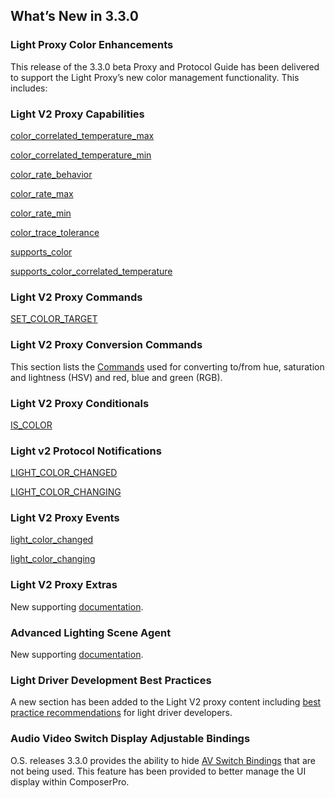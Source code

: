## What’s New in 3.3.0
### Light Proxy Color Enhancements
This release of the 3.3.0 beta Proxy and Protocol Guide has been delivered to support the Light Proxy’s new color management functionality. This includes:

### Light V2 Proxy Capabilities
[color\_correlated\_temperature\_max][1]

[color\_correlated\_temperature\_min][2]

[color\_rate\_behavior][3]

[color\_rate\_max][4]

[color\_rate\_min][5]

[color\_trace\_tolerance][6]

[supports\_color][7]

[supports\_color\_correlated\_temperature][8]


### Light V2 Proxy Commands

[SET\_COLOR\_TARGET][9]


### Light V2 Proxy Conversion Commands

This section lists the [Commands][10] used for converting to/from hue, saturation and lightness (HSV) and red, blue and green (RGB).


### Light V2 Proxy Conditionals
[IS\_COLOR][11]

### Light v2 Protocol Notifications
[LIGHT\_COLOR\_CHANGED][12]

[LIGHT\_COLOR\_CHANGING][13]


### Light V2 Proxy Events
[light\_color\_changed][14]

[light\_color\_changing][15]


### Light V2 Proxy Extras

New supporting [documentation][16].


### Advanced Lighting Scene Agent 
 
New supporting [documentation][17].

### Light Driver Development Best Practices
A new section has been added to the Light V2 proxy content including [best practice recommendations][18] for light driver developers.

### Audio Video Switch Display Adjustable Bindings

O.S. releases 3.3.0 provides the ability to hide [AV Switch Bindings][19] that are not being used. This feature has been provided to better manage the UI display within ComposerPro.



[1]:	https://snap-one.github.io/docs-driverworks-proxyprotocol/#color_correlated_temperature_max
[2]:	https://snap-one.github.io/docs-driverworks-proxyprotocol/#color_correlated_temperature_min
[3]:	https://snap-one.github.io/docs-driverworks-proxyprotocol/#color_rate_behavior
[4]:	https://snap-one.github.io/docs-driverworks-proxyprotocol/#color_rate_max
[5]:	https://snap-one.github.io/docs-driverworks-proxyprotocol/#color_rate_min
[6]:	https://snap-one.github.io/docs-driverworks-proxyprotocol/#color_trace_tolerance
[7]:	https://snap-one.github.io/docs-driverworks-proxyprotocol/#supports_color
[8]:	https://snap-one.github.io/docs-driverworks-proxyprotocol/#supports_color_correlated_temperature
[9]:	https://snap-one.github.io/docs-driverworks-proxyprotocol/#set_color_target
[10]:	https://snap-one.github.io/docs-driverworks-proxyprotocol/#light-v2-conversion-commands
[11]:	https://snap-one.github.io/docs-driverworks-proxyprotocol/#light-v2-conditionals
[12]:	https://snap-one.github.io/docs-driverworks-proxyprotocol/#light-color-changed
[13]:	https://snap-one.github.io/docs-driverworks-proxyprotocol/#light-color-changing
[14]:	https://snap-one.github.io/docs-driverworks-proxyprotocol/#light-v2-events
[15]:	https://snap-one.github.io/docs-driverworks-proxyprotocol/#light-v2-events
[16]:	https://snap-one.github.io/docs-driverworks-proxyprotocol/#light-v2-extras-interface-library
[17]:	https://snap-one.github.io/docs-driverworks-proxyprotocol/#capabilities
[18]:	https://snap-one.github.io/docs-driverworks-proxyprotocol/#brightness-target-api
[19]:	https://snap-one.github.io/docs-driverworks-proxyprotocol/#display-adjustable-av-switch-bindings